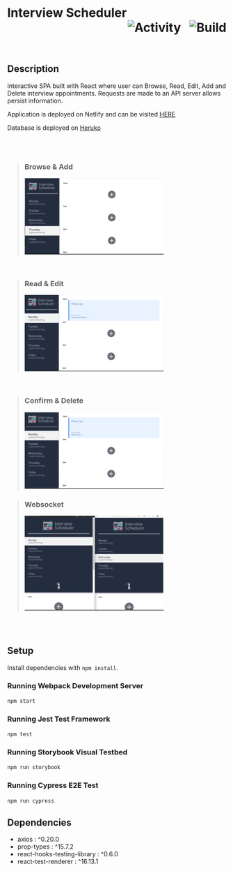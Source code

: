 # Interview Scheduler <div style="text-align: right"> <img src="https://img.shields.io/github/last-commit/blacitea/scheduler?style=flat-square" alt="Activity"> &nbsp; <img src="https://img.shields.io/netlify/2793a41d-0f44-48bf-a089-b81341630ebf?style=flat-square" alt="Build"> </div>

<br/>

## Description

Interactive SPA built with React where user can Browse, Read, Edit, Add and Delete interview appointments. Requests are made to an API server allows persist information.

Application is deployed on Netlify and can be visited [HERE](https://dazzling-kalam-f952d0.netlify.app/)

Database is deployed on [Heruko](www.heroku.com)

<br/>
<br/>

> ### Browse & Add
>
> ![Browse & Create](https://raw.githubusercontent.com/blacitea/scheduler/master/public/gif/create_appointment.gif)

<br/>

> ### Read & Edit
>
> ![Select & Edit](https://raw.githubusercontent.com/blacitea/scheduler/master/public/gif/edit_appointment.gif)

<br/>

> ### Confirm & Delete
>
> ![User confirm & Delete](https://raw.githubusercontent.com/blacitea/scheduler/master/public/gif/delete_appointment.gif)

> ### Websocket
>
> ![Update auto push to all clients](https://raw.githubusercontent.com/blacitea/scheduler/master/public/gif/websocket_push_to_clients.gif)

<br>
<br>

## Setup

Install dependencies with `npm install`.

### Running Webpack Development Server

```sh
npm start
```

### Running Jest Test Framework

```sh
npm test
```

### Running Storybook Visual Testbed

```sh
npm run storybook
```

### Running Cypress E2E Test

```sh
npm run cypress
```

## Dependencies

- axios : ^0.20.0
- prop-types : ^15.7.2
- react-hooks-testing-library : ^0.6.0
- react-test-renderer : ^16.13.1
